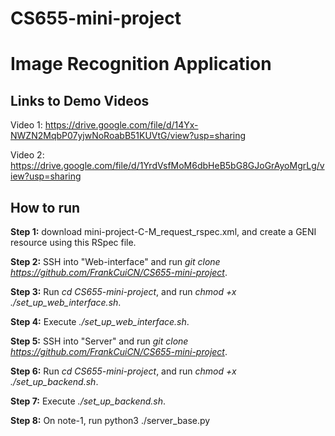# CS655-mini-project

# Image Recognition Application

## Links to Demo Videos
Video 1: https://drive.google.com/file/d/14Yx-NWZN2MqbP07yjwNoRoabB51KUVtG/view?usp=sharing

Video 2: https://drive.google.com/file/d/1YrdVsfMoM6dbHeB5bG8GJoGrAyoMgrLg/view?usp=sharing

## How to run

**Step 1:** download mini-project-C-M_request_rspec.xml, and create a GENI resource using this RSpec file.

**Step 2:** SSH into "Web-interface" and run *git clone https://github.com/FrankCuiCN/CS655-mini-project*.

**Step 3:** Run *cd CS655-mini-project*, and run *chmod +x ./set_up_web_interface.sh*.

**Step 4:** Execute *./set_up_web_interface.sh*.

**Step 5:** SSH into "Server" and run *git clone https://github.com/FrankCuiCN/CS655-mini-project*.

**Step 6:** Run *cd CS655-mini-project*, and run *chmod +x ./set_up_backend.sh*.

**Step 7:** Execute *./set_up_backend.sh*.

**Step 8:** On note-1, run python3 ./server_base.py
